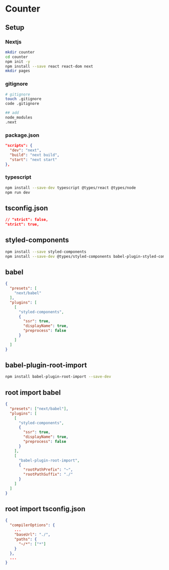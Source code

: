# Counter

## Setup

### Nextjs

```bash
mkdir counter
cd counter
npm init -y
npm install --save react react-dom next
mkdir pages
```

### gitignore

```bash
# gitignore
touch .gitignore
code .gitignore

## add
node_modules
.next
```

### package.json

```json
"scripts": {
  "dev": "next",
  "build": "next build",
  "start": "next start"
},
```

### typescript

```bash
npm install --save-dev typescript @types/react @types/node
npm run dev
```

## tsconfig.json

```json
// "strict": false,
"strict": true,
```

## styled-components

```bash
npm install --save styled-components
npm install --save-dev @types/styled-components babel-plugin-styled-components
```

## babel

```json
{
  "presets": [
    "next/babel"
  ],
  "plugins": [
    [
      "styled-components",
      {
        "ssr": true,
        "displayName": true,
        "preprocess": false
      }
    ]
  ]
}
```

## babel-plugin-root-import

```bash
npm install babel-plugin-root-import --save-dev
```

## root import babel

```json
{
  "presets": ["next/babel"],
  "plugins": [
    [
      "styled-components",
      {
        "ssr": true,
        "displayName": true,
        "preprocess": false
      }
    ],
    [
      "babel-plugin-root-import",
      {
        "rootPathPrefix": "~",
        "rootPathSuffix": "./"
      }
    ]
  ]
}
```

## root import tsconfig.json

```json
{
  "compilerOptions": {
    ...
    "baseUrl": "./",
    "paths": {
      "~/*": ["*"]
    }
  },
  ...
}
